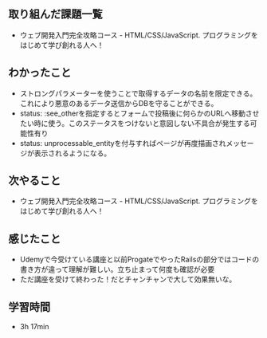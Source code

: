 ## 取り組んだ課題一覧
- ウェブ開発入門完全攻略コース - HTML/CSS/JavaScript. プログラミングをはじめて学び創れる人へ！
## わかったこと
- ストロングパラメーターを使うことで取得するデータの名前を限定できる。これにより悪意のあるデータ送信からDBを守ることができる。
- status: :see_otherを指定するとフォームで投稿後に何らかのURLへ移動させたい時に使う。このステータスをつけないと意図しない不具合が発生する可能性有り
- status: unprocessable_entityを付与すればページが再度描画されメッセージが表示されるようになる。
## 次やること
- ウェブ開発入門完全攻略コース - HTML/CSS/JavaScript. プログラミングをはじめて学び創れる人へ！
## 感じたこと
- Udemyで今受けている講座と以前ProgateでやったRailsの部分ではコードの書き方が違って理解が難しい。立ち止まって何度も確認が必要
- ただ講座を受けて終わった！だとチャンチャンで大して効果無いな。
## 学習時間
- 3h 17min
